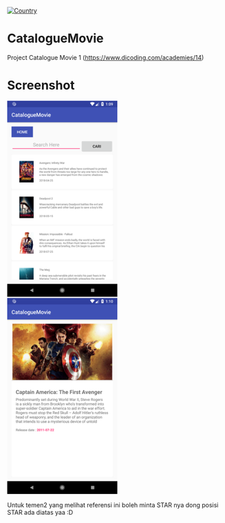 [![Country](https://img.shields.io/badge/country-indonesia-blue.svg)](#)
# CatalogueMovie
Project Catalogue Movie 1 (https://www.dicoding.com/academies/14)
# Screenshot
<img src="Images/1.png" width="256">&nbsp;&nbsp;&nbsp;
<img src="Images/2.png" width="256">

Untuk temen2 yang melihat referensi ini boleh minta STAR nya dong posisi STAR ada diatas yaa :D
